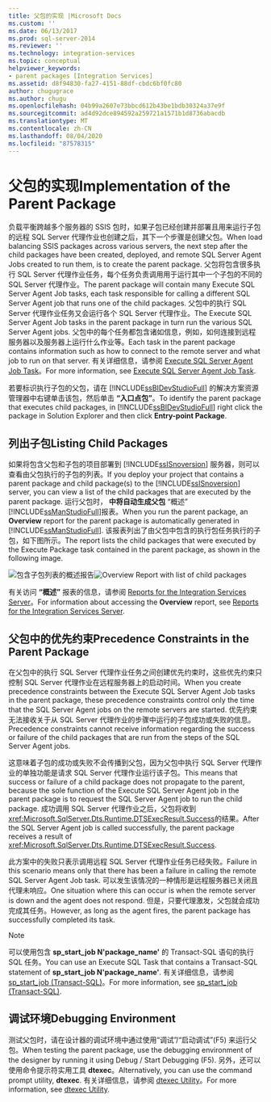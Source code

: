 ```yaml
---
title: 父包的实现 |Microsoft Docs
ms.custom: ''
ms.date: 06/13/2017
ms.prod: sql-server-2014
ms.reviewer: ''
ms.technology: integration-services
ms.topic: conceptual
helpviewer_keywords:
- parent packages [Integration Services]
ms.assetid: d8f94830-fa27-4151-88df-cbdc6bf0fc80
author: chugugrace
ms.author: chugu
ms.openlocfilehash: 04b99a2607e73bbcd612b43be1bdb30324a37e9f
ms.sourcegitcommit: ad4d92dce894592a259721a1571b1d8736abacdb
ms.translationtype: MT
ms.contentlocale: zh-CN
ms.lasthandoff: 08/04/2020
ms.locfileid: "87578315"
---
```

# <a name="implementation-of-the-parent-package"></a><span data-ttu-id="42cc8-102">父包的实现</span><span class="sxs-lookup"><span data-stu-id="42cc8-102">Implementation of the Parent Package</span></span>
  <span data-ttu-id="42cc8-103">负载平衡跨越多个服务器的 SSIS 包时，如果子包已经创建并部署且用来运行子包的远程 SQL Server 代理作业也创建之后，其下一个步骤是创建父包。</span><span class="sxs-lookup"><span data-stu-id="42cc8-103">When load balancing SSIS packages across various servers, the next step after the child packages have been created, deployed, and remote SQL Server Agent Jobs created to run them, is to create the parent package.</span></span> <span data-ttu-id="42cc8-104">父包将包含很多执行 SQL Server 代理作业任务，每个任务负责调用用于运行其中一个子包的不同的 SQL Server 代理作业。</span><span class="sxs-lookup"><span data-stu-id="42cc8-104">The parent package will contain many Execute SQL Server Agent Job tasks, each task responsible for calling a different SQL Server Agent job that runs one of the child packages.</span></span> <span data-ttu-id="42cc8-105">父包中的执行 SQL Server 代理作业任务又会运行各个 SQL Server 代理作业。</span><span class="sxs-lookup"><span data-stu-id="42cc8-105">The Execute SQL Server Agent Job tasks in the parent package in turn run the various SQL Server Agent jobs.</span></span> <span data-ttu-id="42cc8-106">父包中的每个任务都包含诸如信息，例如，如何连接到远程服务器以及服务器上运行什么作业等。</span><span class="sxs-lookup"><span data-stu-id="42cc8-106">Each task in the parent package contains information such as how to connect to the remote server and what job to run on that server.</span></span> <span data-ttu-id="42cc8-107">有关详细信息，请参阅 [Execute SQL Server Agent Job Task](control-flow/execute-sql-server-agent-job-task.md)。</span><span class="sxs-lookup"><span data-stu-id="42cc8-107">For more information, see [Execute SQL Server Agent Job Task](control-flow/execute-sql-server-agent-job-task.md).</span></span>  
  
 <span data-ttu-id="42cc8-108">若要标识执行子包的父包，请在 [!INCLUDE[ssBIDevStudioFull](../includes/ssbidevstudiofull-md.md)] 的解决方案资源管理器中右键单击该包，然后单击 **“入口点包”**。</span><span class="sxs-lookup"><span data-stu-id="42cc8-108">To identify the parent package that executes child packages, in [!INCLUDE[ssBIDevStudioFull](../includes/ssbidevstudiofull-md.md)] right click the package in Solution Explorer and then click **Entry-point Package**.</span></span>  
  
## <a name="listing-child-packages"></a><span data-ttu-id="42cc8-109">列出子包</span><span class="sxs-lookup"><span data-stu-id="42cc8-109">Listing Child Packages</span></span>  
 <span data-ttu-id="42cc8-110">如果将包含父包和子包的项目部署到 [!INCLUDE[ssISnoversion](../includes/ssisnoversion-md.md)] 服务器，则可以查看由父包执行的子包的列表。</span><span class="sxs-lookup"><span data-stu-id="42cc8-110">If you deploy your project that contains a parent package and child package(s) to the [!INCLUDE[ssISnoversion](../includes/ssisnoversion-md.md)] server, you can view a list of the child packages that are executed by the parent package.</span></span> <span data-ttu-id="42cc8-111">运行父包时， **中将自动生成父包** “概述” [!INCLUDE[ssManStudioFull](../includes/ssmanstudiofull-md.md)]报表。</span><span class="sxs-lookup"><span data-stu-id="42cc8-111">When you run the parent package, an **Overview** report for the parent package is automatically generated in [!INCLUDE[ssManStudioFull](../includes/ssmanstudiofull-md.md)].</span></span> <span data-ttu-id="42cc8-112">该报表列出了由父包中包含的执行包任务执行的子包，如下图所示。</span><span class="sxs-lookup"><span data-stu-id="42cc8-112">The report lists the child packages that were executed by the Execute Package task contained in the parent package, as shown in the following image.</span></span>  
  
 <span data-ttu-id="42cc8-113">![包含子包列表的概述报告](media/overviewreport-childpackagelisting.png "包含子包列表的概述报告")</span><span class="sxs-lookup"><span data-stu-id="42cc8-113">![Overview Report with list of child packages](media/overviewreport-childpackagelisting.png "Overview Report with list of child packages")</span></span>  
  
 <span data-ttu-id="42cc8-114">有关访问 **“概述”** 报表的信息，请参阅 [Reports for the Integration Services Server](../../2014/integration-services/reports-for-the-integration-services-server.md)。</span><span class="sxs-lookup"><span data-stu-id="42cc8-114">For information about accessing the **Overview** report, see [Reports for the Integration Services Server](../../2014/integration-services/reports-for-the-integration-services-server.md).</span></span>  
  
## <a name="precedence-constraints-in-the-parent-package"></a><span data-ttu-id="42cc8-115">父包中的优先约束</span><span class="sxs-lookup"><span data-stu-id="42cc8-115">Precedence Constraints in the Parent Package</span></span>  
 <span data-ttu-id="42cc8-116">在父包中的执行 SQL Server 代理作业任务之间创建优先约束时，这些优先约束只控制 SQL Server 代理作业在远程服务器上的启动时间。</span><span class="sxs-lookup"><span data-stu-id="42cc8-116">When you create precedence constraints between the Execute SQL Server Agent Job tasks in the parent package, these precedence constraints control only the time that the SQL Server Agent jobs on the remote servers are started.</span></span> <span data-ttu-id="42cc8-117">优先约束无法接收关于从 SQL Server 代理作业的步骤中运行的子包成功或失败的信息。</span><span class="sxs-lookup"><span data-stu-id="42cc8-117">Precedence constraints cannot receive information regarding the success or failure of the child packages that are run from the steps of the SQL Server Agent jobs.</span></span>  
  
 <span data-ttu-id="42cc8-118">这意味着子包的成功或失败不会传播到父包，因为父包中执行 SQL Server 代理作业的单独功能是请求 SQL Server 代理作业运行该子包。</span><span class="sxs-lookup"><span data-stu-id="42cc8-118">This means that success or failure of a child package does not propagate to the parent, because the sole function of the Execute SQL Server Agent job in the parent package is to request the SQL Server Agent job to run the child package.</span></span> <span data-ttu-id="42cc8-119">成功调用 SQL Server 代理作业之后，父包将收到<xref:Microsoft.SqlServer.Dts.Runtime.DTSExecResult.Success>的结果。</span><span class="sxs-lookup"><span data-stu-id="42cc8-119">After the SQL Server Agent job is called successfully, the parent package receives a result of <xref:Microsoft.SqlServer.Dts.Runtime.DTSExecResult.Success>.</span></span>  
  
 <span data-ttu-id="42cc8-120">此方案中的失败只表示调用远程 SQL Server 代理作业任务已经失败。</span><span class="sxs-lookup"><span data-stu-id="42cc8-120">Failure in this scenario means only that there has been a failure in calling the remote SQL Server Agent Job task.</span></span> <span data-ttu-id="42cc8-121">可以发生该情况的一种情形是远程服务器已关闭且代理未响应。</span><span class="sxs-lookup"><span data-stu-id="42cc8-121">One situation where this can occur is when the remote server is down and the agent does not respond.</span></span> <span data-ttu-id="42cc8-122">但是，只要代理激发，父包就会成功完成其任务。</span><span class="sxs-lookup"><span data-stu-id="42cc8-122">However, as long as the agent fires, the parent package has successfully completed its task.</span></span>  
  
> [!NOTE]  
>  <span data-ttu-id="42cc8-123">可以使用包含 **sp_start_job N'package_name'** 的 Transact-SQL 语句的执行 SQL 任务。</span><span class="sxs-lookup"><span data-stu-id="42cc8-123">You can use an Execute SQL Task that contains a Transact-SQL statement of **sp_start_job N'package_name'**.</span></span> <span data-ttu-id="42cc8-124">有关详细信息，请参阅 [sp_start_job (Transact-SQL)](/sql/relational-databases/system-stored-procedures/sp-start-job-transact-sql)。</span><span class="sxs-lookup"><span data-stu-id="42cc8-124">For more information, see [sp_start_job &#40;Transact-SQL&#41;](/sql/relational-databases/system-stored-procedures/sp-start-job-transact-sql).</span></span>  
  
## <a name="debugging-environment"></a><span data-ttu-id="42cc8-125">调试环境</span><span class="sxs-lookup"><span data-stu-id="42cc8-125">Debugging Environment</span></span>  
 <span data-ttu-id="42cc8-126">测试父包时，请在设计器的调试环境中通过使用“调试”/“启动调试”(F5) 来运行父包。</span><span class="sxs-lookup"><span data-stu-id="42cc8-126">When testing the parent package, use the debugging environment of the designer by running it using Debug / Start Debugging (F5).</span></span> <span data-ttu-id="42cc8-127">另外，还可以使用命令提示符实用工具 **dtexec**。</span><span class="sxs-lookup"><span data-stu-id="42cc8-127">Alternatively, you can use the command prompt utility, **dtexec**.</span></span> <span data-ttu-id="42cc8-128">有关详细信息，请参阅 [dtexec Utility](packages/dtexec-utility.md)。</span><span class="sxs-lookup"><span data-stu-id="42cc8-128">For more information, see [dtexec Utility](packages/dtexec-utility.md).</span></span>  
  
  
